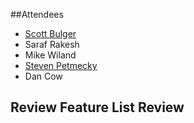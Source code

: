 ##Attendees
- [Scott Bulger](https://www.linkedin.com/in/scott-bulger-69297b9/)
- Saraf Rakesh
- Mike Wiland
- [Steven Petmecky](https://www.linkedin.com/in/steven-petmecky-7409612b/)
- Dan Cow

## Review Feature List Review

